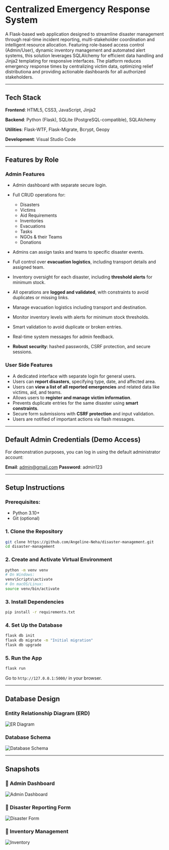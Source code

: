
# Centralized Emergency Response System

A Flask-based web application designed to streamline disaster management through real-time incident reporting, multi-stakeholder coordination and intelligent resource allocation. Featuring role-based access control (Admin/User), dynamic inventory management and automated alert systems, this solution leverages SQLAlchemy for efficient data handling and Jinja2 templating for responsive interfaces. The platform reduces emergency response times by centralizing victim data, optimizing relief distributiona and providing actionable dashboards for all authorized stakeholders.

---

## Tech Stack

**Frontend**: HTML5, CSS3, JavaScript, Jinja2

**Backend**: Python (Flask), SQLite (PostgreSQL-compatible), SQLAlchemy

**Utilities**: Flask-WTF, Flask-Migrate, Bcrypt, Geopy

**Development**: Visual Studio Code

---

##  Features by Role

### Admin Features

* Admin dashboard with separate secure login.
* Full CRUD operations for:

  * Disasters
  * Victims
  * Aid Requirements
  * Inventories
  * Evacuations
  * Tasks
  * NGOs & their Teams
  * Donations
* Admins can assign tasks and teams to specific disaster events.
* Full control over **evacuation logistics**, including transport details and assigned team.
* Inventory oversight for each disaster, including **threshold alerts** for minimum stock.
* All operations are **logged and validated**, with constraints to avoid duplicates or missing links.
* Manage evacuation logistics including transport and destination.
* Monitor inventory levels with alerts for minimum stock thresholds.
* Smart validation to avoid duplicate or broken entries.
* Real-time system messages for admin feedback.
* **Robust security**: hashed passwords, CSRF protection, and secure sessions.


###  User Side Features

* A dedicated interface with separate login for general users.
* Users can **report disasters**, specifying type, date, and affected area.
* Users can **view a list of all reported emergencies** and related data like victims, aid, and teams.
* Allows users to **register and manage victim information**.
* Prevents duplicate entries for the same disaster using **smart constraints**.
* Secure form submissions with **CSRF protection** and input validation.
* Users are notified of important actions via flash messages.

---

## Default Admin Credentials (Demo Access)
For demonstration purposes, you can log in using the default administrator account:

**Email**: admin@gmail.com
**Password**: admin123

---

## Setup Instructions

### Prerequisites:

* Python 3.10+
* Git (optional)

### 1. Clone the Repository

```bash
git clone https://github.com/Angeline-Neha/disaster-management.git
cd disaster-management
```

### 2. Create and Activate Virtual Environment

```bash
python -m venv venv
# On Windows:
venv\Scripts\activate
# On macOS/Linux:
source venv/bin/activate
```

### 3. Install Dependencies

```bash
pip install -r requirements.txt
```

### 4. Set Up the Database

```bash
flask db init
flask db migrate -m "Initial migration"
flask db upgrade
```

### 5. Run the App

```bash
flask run
```

Go to `http://127.0.0.1:5000/` in your browser.

---


## Database Design

### Entity Relationship Diagram (ERD)

![ER Diagram](snapshots/er_diagram.png)

### Database Schema

![Database Schema](snapshots/db_schema.png)

---

##  Snapshots

### 🔹 Admin Dashboard
![Admin Dashboard](snapshots/admin_dashboard.png)

### 🔹 Disaster Reporting Form
![Disaster Form](snapshots/report_disaster.png)

### 🔹 Inventory Management
![Inventory](snapshots/inventory.png)

